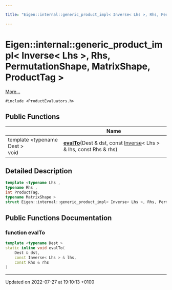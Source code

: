```yaml
---

title: "Eigen::internal::generic_product_impl< Inverse< Lhs >, Rhs, PermutationShape, MatrixShape, ProductTag >"

---
```


# Eigen::internal::generic_product_impl< Inverse< Lhs >, Rhs, PermutationShape, MatrixShape, ProductTag >



 [More...](#detailed-description)


`#include <ProductEvaluators.h>`

## Public Functions

|                | Name           |
| -------------- | -------------- |
| template <typename Dest \> <br>void | **[evalTo](http://example.org/classes/structeigen_1_1internal_1_1generic__product__impl_3_01inverse_3_01lhs_01_4_00_01rhs_00_01permutabe6b19842775d4e3672bbd385aaad1a3/#function-evalto)**(Dest & dst, const <a href="http://example.org/classes/classeigen_1_1inverse/">Inverse</a>< Lhs > & lhs, const Rhs & rhs) |

## Detailed Description

```cpp
template <typename Lhs ,
typename Rhs ,
int ProductTag,
typename MatrixShape >
struct Eigen::internal::generic_product_impl< Inverse< Lhs >, Rhs, PermutationShape, MatrixShape, ProductTag >;
```

## Public Functions Documentation

### function evalTo

```cpp
template <typename Dest >
static inline void evalTo(
    Dest & dst,
    const Inverse< Lhs > & lhs,
    const Rhs & rhs
)
```


-------------------------------

Updated on 2022-07-27 at 19:10:13 +0100